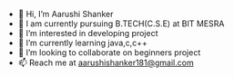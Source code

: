 - 👋 Hi, I’m Aarushi Shanker
- 🌱 I am currently pursuing B.TECH(C.S.E) at BIT MESRA
- 👀 I’m interested in developing project
- 🌱 I’m currently learning java,c,c++
- 💞️ I’m looking to collaborate on beginners project
- 📫 Reach me at aarushishanker181@gmail.com

<!---
AarushiShanker/AarushiShanker is a ✨ special ✨ repository because its `README.md` (this file) appears on your GitHub profile.
You can click the Preview link to take a look at your changes.
--->

